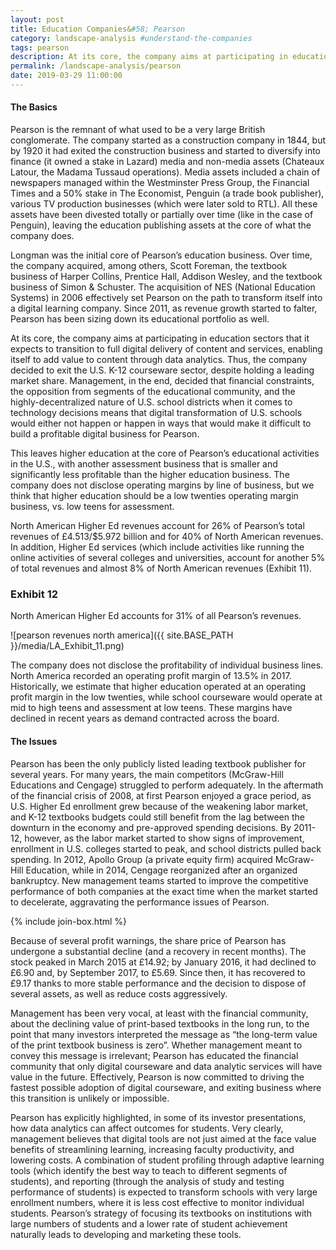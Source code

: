 ```yaml
---
layout: post
title: Education Companies&#58; Pearson
category: landscape-analysis #understand-the-companies
tags: pearson
description: At its core, the company aims at participating in education sectors that it expects to transition to full digital delivery of content and services, enabling itself to add value to content through data analytics.
permalink: /landscape-analysis/pearson
date: 2019-03-29 11:00:00
---
```


#### The Basics

Pearson is the remnant of what used to be a very large British conglomerate. The company started as a construction company in 1844, but by 1920 it had exited the construction business and started to diversify into finance (it owned a stake in Lazard) media and non-media assets (Chateaux Latour, the Madama Tussaud operations). Media assets included a chain of newspapers managed within the Westminster Press Group, the Financial Times and a 50% stake in The Economist, Penguin (a trade book publisher), various TV production businesses (which were later sold to RTL). All these assets have been divested totally or partially over time (like in the case of Penguin), leaving the education publishing assets at the core of what the company does.

Longman was the initial core of Pearson’s education business. Over time, the company acquired, among others, Scott Foreman, the textbook business of Harper Collins, Prentice Hall, Addison Wesley, and the textbook business of Simon & Schuster. The acquisition of NES (National Education Systems) in 2006 effectively set Pearson on the path to transform itself into a digital learning company. Since 2011, as revenue growth started to falter, Pearson has been sizing down its educational portfolio as well.

At its core, the company aims at participating in education sectors that it expects to transition to full digital delivery of content and services, enabling itself to add value to content through data analytics. Thus, the company decided to exit the U.S. K-12 courseware sector, despite holding a leading market share. Management, in the end, decided that financial constraints, the opposition from segments of the educational community, and the highly-decentralized nature of U.S. school districts when it comes to technology decisions means that digital transformation of U.S. schools would either not happen or happen in ways that would make it difficult to build a profitable digital business for Pearson.

This leaves higher education at the core of Pearson’s educational activities in the U.S., with another assessment business that is smaller and significantly less profitable than the higher education business. The company does not disclose operating margins by line of business, but we think that higher education should be a low twenties operating margin business, vs. low teens for assessment.

North American Higher Ed revenues account for 26% of Pearson’s total revenues of £4.513/$5.972 billion and for 40% of North American revenues. In addition, Higher Ed services (which include activities like running the online activities of several colleges and universities, account for another 5% of total revenues and almost 8% of North American revenues (Exhibit 11).

### Exhibit 12

North American Higher Ed accounts for 31% of all Pearson’s revenues.

![pearson revenues north america]({{ site.BASE_PATH }}/media/LA_Exhibit_11.png)

The company does not disclose the profitability of individual business lines. North America recorded an operating profit margin of 13.5% in 2017. Historically, we estimate that higher education operated at an operating profit margin in the low twenties, while school courseware would operate at mid to high teens and assessment at low teens. These margins have declined in recent years as demand contracted across the board.

#### The Issues

Pearson has been the only publicly listed leading textbook publisher for several years. For many years, the main competitors (McGraw-Hill Educations and Cengage) struggled to perform adequately. In the aftermath of the financial crisis of 2008, at first Pearson enjoyed a grace period, as U.S. Higher Ed enrollment grew because of the weakening labor market, and K-12 textbooks budgets could still benefit from the lag between the downturn in the economy and pre-approved spending decisions. By 2011-12, however, as the labor market started to show signs of improvement, enrollment in U.S. colleges started to peak, and school districts pulled back spending. In 2012, Apollo Group (a private equity firm) acquired McGraw-Hill Education, while in 2014, Cengage reorganized after an organized bankruptcy. New management teams started to improve the competitive performance of both companies at the exact time when the market started to decelerate, aggravating the performance issues of Pearson.

{% include join-box.html %}

Because of several profit warnings, the share price of Pearson has undergone a substantial decline (and a recovery in recent months). The stock peaked in March 2015 at £14.92; by January 2016, it had declined to £6.90 and, by September 2017, to £5.69. Since then, it has recovered to £9.17 thanks to more stable performance and the decision to dispose of several assets, as well as reduce costs aggressively.

Management has been very vocal, at least with the financial community, about the declining value of print-based textbooks in the long run, to the point that many investors interpreted the message as “the long-term value of the print textbook business is zero”. Whether management meant to convey this message is irrelevant; Pearson has educated the financial community that only digital courseware and data analytic services will have value in the future. Effectively, Pearson is now committed to driving the fastest possible adoption of digital courseware, and exiting business where this transition is unlikely or impossible.

Pearson has explicitly highlighted, in some of its investor presentations, how data analytics can affect outcomes for students. Very clearly, management believes that digital tools are not just aimed at the face value benefits of streamlining learning, increasing faculty productivity, and lowering costs. A combination of student profiling through adaptive learning tools (which identify the best way to teach to different segments of students), and reporting (through the analysis of study and testing performance of students) is expected to transform schools with very large enrollment numbers, where it is less cost effective to monitor individual students. Pearson’s strategy of focusing its textbooks on institutions with large numbers of students and a lower rate of student achievement naturally leads to developing and marketing these tools.

